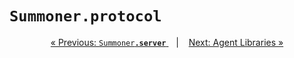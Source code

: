 # <code style="background: transparent;">Summoner<b>.protocol</b></code>



<p align="center">
  <a href="server.md">&laquo; Previous: <code style="background: transparent;">Summoner<b>.server</b></code> </a> &nbsp;&nbsp;&nbsp;|&nbsp;&nbsp;&nbsp; <a href="../lib_agent/index.md">Next: Agent Libraries &raquo;</a>
</p>